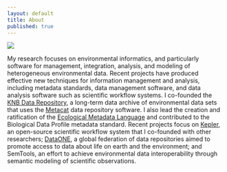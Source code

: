```yaml
---
layout: default
title: About
published: true
---
```


<img src="{{ site.url }}/images/jones-portrait-2009.jpg" class="justify_left" /> 

My research focuses on environmental informatics, and particularly software for management, integration, analysis, and modeling of heterogeneous environmental data.  Recent projects have produced effective new techniques for information management and analysis, including metadata standards, data management software, and data analysis software such as scientific workflow systems. I co-founded the [KNB Data Repository](https://knb.ecoinformatics.org), a long-term data archive of environmental data sets that uses the [Metacat](http://knb.ecoinformatics.org/software/metacat) data repository software. I also lead the creation and ratification of the [Ecological Metadata Language](http://knb.ecoinformatics.org/software/eml) and contributed to the Biological Data Profile metadata standard.   Recent projects focus on [Kepler](https://kepler-project.org), an open-source scientific workflow system that I co-founded with other researchers; [DataONE](http://dataone.org), a global federation of data repositories aimed to promote access to data about life on earth and the environment; and SemTools, an effort to achieve environmental data interoperability through semantic modeling of scientific observations.